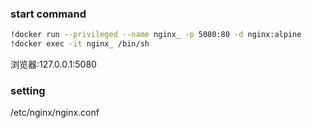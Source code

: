 ### start command
```bash
!docker run --privileged --name nginx_ -p 5080:80 -d nginx:alpine
!docker exec -it nginx_ /bin/sh
```
浏览器:127.0.0.1:5080

### setting
/etc/nginx/nginx.conf
